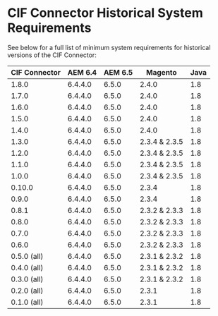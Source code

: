 # CIF Connector Historical System Requirements

See below for a full list of minimum system requirements for historical versions of the CIF Connector:

| CIF Connector | AEM 6.4 | AEM 6.5 | Magento       | Java |
| ------------- | ------- | ------- | ------------- | ---- |
| 1.8.0         | 6.4.4.0 | 6.5.0   | 2.4.0         | 1.8  |
| 1.7.0         | 6.4.4.0 | 6.5.0   | 2.4.0         | 1.8  |
| 1.6.0         | 6.4.4.0 | 6.5.0   | 2.4.0         | 1.8  |
| 1.5.0         | 6.4.4.0 | 6.5.0   | 2.4.0         | 1.8  |
| 1.4.0         | 6.4.4.0 | 6.5.0   | 2.4.0         | 1.8  |
| 1.3.0         | 6.4.4.0 | 6.5.0   | 2.3.4 & 2.3.5 | 1.8  |
| 1.2.0         | 6.4.4.0 | 6.5.0   | 2.3.4 & 2.3.5 | 1.8  |
| 1.1.0         | 6.4.4.0 | 6.5.0   | 2.3.4 & 2.3.5 | 1.8  |
| 1.0.0         | 6.4.4.0 | 6.5.0   | 2.3.4 & 2.3.5 | 1.8  |
| 0.10.0        | 6.4.4.0 | 6.5.0   | 2.3.4         | 1.8  |
| 0.9.0         | 6.4.4.0 | 6.5.0   | 2.3.4         | 1.8  |
| 0.8.1         | 6.4.4.0 | 6.5.0   | 2.3.2 & 2.3.3 | 1.8  |
| 0.8.0         | 6.4.4.0 | 6.5.0   | 2.3.2 & 2.3.3 | 1.8  |
| 0.7.0         | 6.4.4.0 | 6.5.0   | 2.3.2 & 2.3.3 | 1.8  |
| 0.6.0         | 6.4.4.0 | 6.5.0   | 2.3.2 & 2.3.3 | 1.8  |
| 0.5.0 (all)   | 6.4.4.0 | 6.5.0   | 2.3.1 & 2.3.2 | 1.8  |
| 0.4.0 (all)   | 6.4.4.0 | 6.5.0   | 2.3.1 & 2.3.2 | 1.8  |
| 0.3.0 (all)   | 6.4.4.0 | 6.5.0   | 2.3.1 & 2.3.2 | 1.8  |
| 0.2.0 (all)   | 6.4.4.0 | 6.5.0   | 2.3.1         | 1.8  |
| 0.1.0 (all)   | 6.4.4.0 | 6.5.0   | 2.3.1         | 1.8  |
